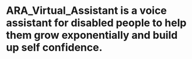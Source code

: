 # ARA_Virtual_Assistant is a voice assistant for disabled people to help them grow exponentially and build up self confidence.
